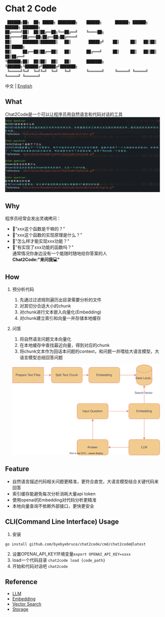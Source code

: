 # Chat 2 Code

```shell
 ██████╗██╗  ██╗ █████╗ ████████╗    ██████╗      ██████╗ ██████╗ ██████╗ ███████╗
██╔════╝██║  ██║██╔══██╗╚══██╔══╝    ╚════██╗    ██╔════╝██╔═══██╗██╔══██╗██╔════╝
██║     ███████║███████║   ██║        █████╔╝    ██║     ██║   ██║██║  ██║█████╗  
██║     ██╔══██║██╔══██║   ██║       ██╔═══╝     ██║     ██║   ██║██║  ██║██╔══╝  
╚██████╗██║  ██║██║  ██║   ██║       ███████╗    ╚██████╗╚██████╔╝██████╔╝███████╗
 ╚═════╝╚═╝  ╚═╝╚═╝  ╚═╝   ╚═╝       ╚══════╝     ╚═════╝ ╚═════╝ ╚═════╝ ╚══════╝
```
中文 | [English](./README_en.md)

## What
Chat2Code是一个可以让程序员用自然语言和代码对话的工具
![](./doc/preview.png)

## Why
程序员经常会发出灵魂拷问：
* 🤔"xxx这个函数是干嘛的？"
* 🤔"xxx这个函数的实现原理是什么？"  
* 🤔"怎么样才能实现xxx功能？"
* 🤔"有实现了xxx功能的函数吗？"  
通常情况你身边没有一个能随时随地给你答案的人  
**Chat2Code:"来问我💻"**

## How
1. 预分析代码
   1. 先通过过滤规则遍历出目录需要分析的文件
   2. 对其切分合适大小的chunk  
   3. 对chunk进行文本嵌入向量化(Embedding)
   4. 对chunk建立索引和向量一并存储本地缓存
2. 问答
   1. 将自然语言问题文本向量化
   2. 在本地缓存中查找最近向量，得到对应的chunk
   3. 将chunk文本作为回话本问题的context，和问题一并喂给大语言模型，大语言模型总结回答问题

   ![](./doc/arch.drawio.svg)

## Feature
* 自然语言描述代码相关问题更精准，更符合直觉，大语言模型结合关键代码来回答
* 索引缓存能避免每次分析消耗大量api token
* 使用openai的Embedding对代码分析更精准
* 本地向量查询不依赖外部接口，更快更安全

## CLI(Command Line Interface) Usage
1. 安装
```shell
go install github.com/byebyebruce/chat2code/cmd/chat2code@latest
```
2. 设置OPENAI_API_KEY环境变量`export OPENAI_API_KEY=xxxx`
3. load一个代码目录 `chat2code load {code_path}`
4. 开始和代码对话吧 `chat2code`

## Reference
* [LLM](https://platform.openai.com/docs/guides/chat)
* [Embedding](https://platform.openai.com/docs/guides/embeddings)
* [Vector Search](./vector_store/math.go)
* [Storage](https://github.com/boltdb/bolt)